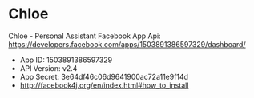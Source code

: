 # Chloe
Chloe - Personal Assistant
Facebook App Api: https://developers.facebook.com/apps/1503891386597329/dashboard/
- App ID: 1503891386597329
- API Version: v2.4
- App Secret: 3e64df46c06d9641900ac72a11e9f14d
- http://facebook4j.org/en/index.html#how_to_install

